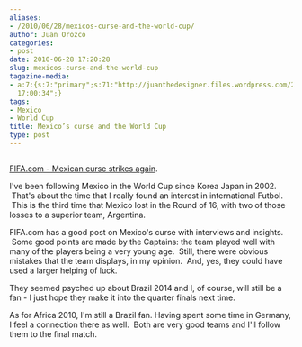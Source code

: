 ```yaml
---
aliases:
- /2010/06/28/mexicos-curse-and-the-world-cup/
author: Juan Orozco
categories:
- post
date: 2010-06-28 17:20:28
slug: mexicos-curse-and-the-world-cup
tagazine-media:
- a:7:{s:7:"primary";s:71:"http://juanthedesigner.files.wordpress.com/2010/06/1262568_full-lnd.jpg";s:6:"images";a:1:{s:71:"http://juanthedesigner.files.wordpress.com/2010/06/1262568_full-lnd.jpg";a:6:{s:8:"file_url";s:71:"http://juanthedesigner.files.wordpress.com/2010/06/1262568_full-lnd.jpg";s:5:"width";s:3:"652";s:6:"height";s:3:"354";s:4:"type";s:5:"image";s:4:"area";s:6:"230808";s:9:"file_path";s:0:"";}}s:6:"videos";a:0:{}s:11:"image_count";s:1:"1";s:6:"author";s:7:"8033531";s:7:"blog_id";s:8:"17975075";s:9:"mod_stamp";s:19:"2010-11-25
  17:00:34";}
tags:
- Mexico
- World Cup
title: Mexico’s curse and the World Cup
type: post
---
```


<p style="text-align:center;">
  <a href="http://www.fifa.com/worldcup/news/newsid=1262459/index.html#mexican+curse+strikes+again"><img src='http://juanthedesigner.files.wordpress.com/2010/06/1262568_full-lnd.jpg?w=580' alt='' data-recalc-dims="1" /></a>
</p>

[FIFA.com - Mexican curse strikes again][1].

I've been following Mexico in the World Cup since Korea Japan in 2002.  That's about the time that I really found an interest in international Futbol.  This is the third time that Mexico lost in the Round of 16, with two of those losses to a superior team, Argentina.

FIFA.com has a good post on Mexico's curse with interviews and insights.  Some good points are made by the Captains: the team played well with many of the players being a very young age.  Still, there were obvious mistakes that the team displays, in my opinion.  And, yes, they could have used a larger helping of luck.

They seemed psyched up about Brazil 2014 and I, of course, will still be a fan - I just hope they make it into the quarter finals next time.

As for Africa 2010, I'm still a Brazil fan. Having spent some time in Germany, I feel a connection there as well.  Both are very good teams and I'll follow them to the final match.

[1]: http://www.fifa.com/worldcup/news/newsid=1262459/index.html#mexican+curse+strikes+again